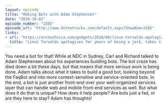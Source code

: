 ```yaml
---
layout: episode
title: "Making Bots with Adam Stephensen"
date: "2018-10-02"
episode_number: "1585"
episode_url: "http://www.dotnetrocks.com/default.aspx?ShowNum=1585"
links:
- url: "https://arstechnica.com/gadgets/2018/09/linus-torvalds-apologizes-for-years-of-being-a-jerk-takes-time-off-to-learn-empathy/"
  title: "Linus Torvalds apologizes for years of being a jerk, takes time off to learn empathy | Ars Technica"
---
```


You need a bot for that! While at NDC in Sydney, Carl and Richard talked to Adam Stephensen about his experiences building bots. The bot craze has died down a bit these days, but that means that more serious work is being done. Adam talks about what it takes to build a good bot, looking beyond the FaqBot and into more context-sensitive and service-oriented bots. In the end, a bot is just another front-end over your well-organized services layer that can handle web and mobile front-end services as well. But what does it do that is unique? How does it help people? Are bots just a fad, or are they here to stay? Adam has thoughts!
